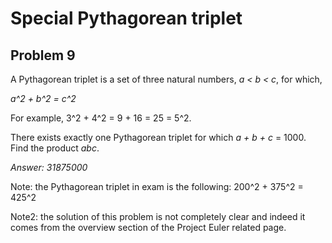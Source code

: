 # Special Pythagorean triplet
## Problem 9
A Pythagorean triplet is a set of three natural numbers, *a < b < c*, for which,

*a^2 + b^2 = c^2*

For example, 3^2 + 4^2 = 9 + 16 = 25 = 5^2.

There exists exactly one Pythagorean triplet for which *a + b + c* = 1000.
Find the product *abc*.

*Answer: 31875000*

Note: the Pythagorean triplet in exam is the following: 200^2 + 375^2 = 425^2

Note2: the solution of this problem is not completely clear and indeed it comes from the overview section of the Project Euler related page.
